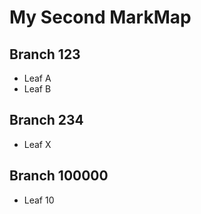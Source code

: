 # My Second MarkMap

## Branch 123
- Leaf A
- Leaf B

## Branch 234
- Leaf X

## Branch 100000
- Leaf 10

